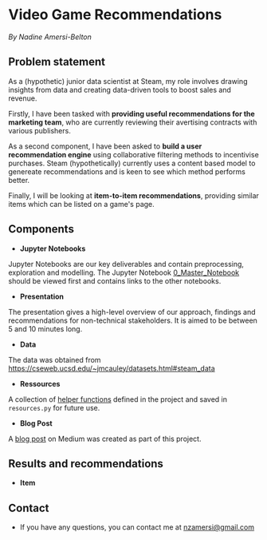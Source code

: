 # Video Game Recommendations


*By Nadine Amersi-Belton*

## Problem statement

As a (hypothetic) junior data scientist at Steam, my role involves drawing insights from data and creating data-driven tools to boost sales and revenue. 

Firstly, I have been tasked with **providing useful recommendations for the marketing team**, who are currently reviewing their avertising contracts with various publishers.

As a second component, I have been asked to **build a user recommendation engine** using collaborative filtering methods to incentivise purchases. Steam (hypothetically) currently uses a content based model to genereate recommendations and is keen to see which method performs better.

Finally, I will be looking at **item-to-item recommendations**, providing similar items which can be listed on a game's page.

## Components

* **Jupyter Notebooks**

Jupyter Notebooks are our key deliverables and contain preprocessing, exploration and modelling. The Jupyter Notebook [0_Master_Notebook](https://github.com/nadinezab/video-game-recs/blob/master/0_Master_Notebook.ipynb) should be viewed first and contains links to the other notebooks.

* **Presentation**

The presentation gives a high-level overview of our approach, findings and recommendations for non-technical stakeholders. It is aimed to be between 5 and 10 minutes long.

* **Data**

The data was obtained from https://cseweb.ucsd.edu/~jmcauley/datasets.html#steam_data

* **Ressources**

A collection of [helper functions](https://github.com/nadinezab/video-game-recs/blob/master/resources.py) defined in the project and saved in `resources.py` for future use.

* **Blog Post**

A [blog post](https://nadinezab.medium.com/visualising-embeddings-with-t-sne-b54bf6b635f?sk=4606e6721bb5406e09943e4221f104dc) on Medium was created as part of this project.


## Results and recommendations

* **Item**


## Contact

* If you have any questions, you can contact me at nzamersi@gmail.com